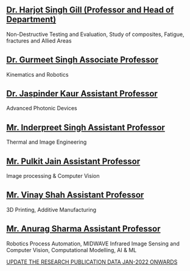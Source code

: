 ## [Dr. Harjot Singh Gill	(Professor and Head of Department)](https://github.com/ChandigarhUniv/UNIVERSITY_INSTITUTE_OF_ENGINEERING/blob/main/MECHATRONICS_ENGINEERING/FACULTY/FACULTY_BIO/FACULTY%20BIO%20HARJOT%20SIR.pdf)

Non-Destructive Testing and Evaluation, Study of composites, Fatigue, fractures and Allied Areas

## [Dr. Gurmeet Singh	Associate Professor](https://github.com/ChandigarhUniv/UNIVERSITY_INSTITUTE_OF_ENGINEERING/blob/main/MECHATRONICS_ENGINEERING/FACULTY/FACULTY_BIO/FACULTY%20BIO_GURMEET%20SIR.pdf)

Kinematics and Robotics

## [Dr. Jaspinder Kaur	Assistant Professor](https://github.com/ChandigarhUniv/UNIVERSITY_INSTITUTE_OF_ENGINEERING/blob/main/MECHATRONICS_ENGINEERING/FACULTY/FACULTY_BIO/FACULTY_BIO_Dr_Jaspinder_Kaur.pdf)

Advanced Photonic Devices

## [Mr. Inderpreet Singh	Assistant Professor](https://github.com/ChandigarhUniv/UNIVERSITY_INSTITUTE_OF_ENGINEERING/blob/main/MECHATRONICS_ENGINEERING/FACULTY/FACULTY_BIO/BIODATA_ABET_INDER.pdf)	

Thermal and Image Engineering

## [Mr. Pulkit Jain	Assistant Professor](https://github.com/ChandigarhUniv/UNIVERSITY_INSTITUTE_OF_ENGINEERING/blob/main/MECHATRONICS_ENGINEERING/FACULTY/FACULTY_BIO/FACULTY%20BIO_pulkit.pdf)

Image processing & Computer Vision

## [Mr. Vinay Shah	Assistant Professor](https://github.com/ChandigarhUniv/UNIVERSITY_INSTITUTE_OF_ENGINEERING/blob/main/MECHATRONICS_ENGINEERING/FACULTY/FACULTY_BIO/latest%20resume%20with%20photo_Vinay.pdf)

3D Printing, Additive Manufacturing


## [Mr. Anurag Sharma	Assistant Professor](https://github.com/ChandigarhUniv/UNIVERSITY_INSTITUTE_OF_ENGINEERING/blob/main/MECHATRONICS_ENGINEERING/FACULTY/FACULTY_BIO/FACULTY%20BIO%20Anurag.pdf)

Robotics Process Automation, MIDWAVE Infrared Image Sensing and Computer Vision, Computational Modelling, AI & ML

[UPDATE THE RESEARCH PUBLICATION DATA JAN-2022 ONWARDS](https://docs.google.com/spreadsheets/d/1E6HcMiqrWm4whzmO9d_UudLPghRDfRHtA0ioqwYGAns/edit#gid=2127336805)
